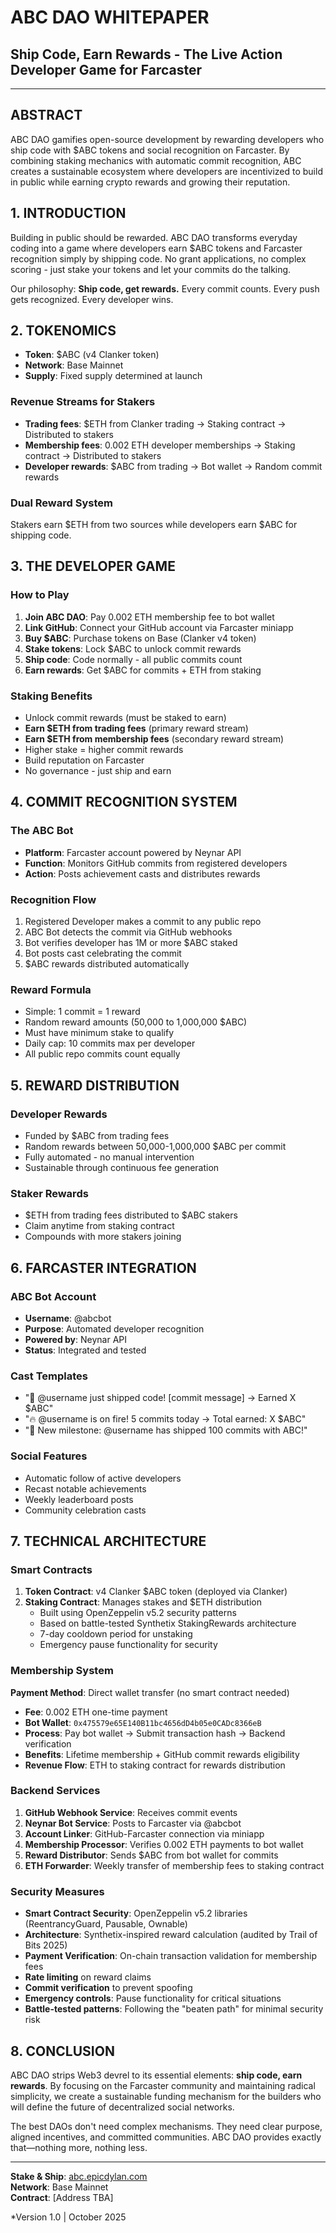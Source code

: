 # ABC DAO WHITEPAPER
## Ship Code, Earn Rewards - The Live Action Developer Game for Farcaster

---

## ABSTRACT

ABC DAO gamifies open-source development by rewarding developers who ship code with $ABC tokens and social recognition on Farcaster. By combining staking mechanics with automatic commit recognition, ABC creates a sustainable ecosystem where developers are incentivized to build in public while earning crypto rewards and growing their reputation.

## 1. INTRODUCTION

Building in public should be rewarded. ABC DAO transforms everyday coding into a game where developers earn $ABC tokens and Farcaster recognition simply by shipping code. No grant applications, no complex scoring - just stake your tokens and let your commits do the talking.

Our philosophy: **Ship code, get rewards.** Every commit counts. Every push gets recognized. Every developer wins.

## 2. TOKENOMICS

- **Token**: $ABC (v4 Clanker token)
- **Network**: Base Mainnet  
- **Supply**: Fixed supply determined at launch

### Revenue Streams for Stakers
- **Trading fees**: $ETH from Clanker trading → Staking contract → Distributed to stakers
- **Membership fees**: 0.002 ETH developer memberships → Staking contract → Distributed to stakers
- **Developer rewards**: $ABC from trading → Bot wallet → Random commit rewards

### Dual Reward System
Stakers earn $ETH from two sources while developers earn $ABC for shipping code.

## 3. THE DEVELOPER GAME

### How to Play
1. **Join ABC DAO**: Pay 0.002 ETH membership fee to bot wallet
2. **Link GitHub**: Connect your GitHub account via Farcaster miniapp
3. **Buy $ABC**: Purchase tokens on Base (Clanker v4 token)
4. **Stake tokens**: Lock $ABC to unlock commit rewards
5. **Ship code**: Code normally - all public commits count
6. **Earn rewards**: Get $ABC for commits + ETH from staking

### Staking Benefits
- Unlock commit rewards (must be staked to earn)
- **Earn $ETH from trading fees** (primary reward stream)
- **Earn $ETH from membership fees** (secondary reward stream)
- Higher stake = higher commit rewards
- Build reputation on Farcaster
- No governance - just ship and earn

## 4. COMMIT RECOGNITION SYSTEM

### The ABC Bot
- **Platform**: Farcaster account powered by Neynar API
- **Function**: Monitors GitHub commits from registered developers
- **Action**: Posts achievement casts and distributes rewards

### Recognition Flow
1. Registered Developer makes a commit to any public repo
2. ABC Bot detects the commit via GitHub webhooks
3. Bot verifies developer has 1M or more $ABC staked
4. Bot posts cast celebrating the commit
5. $ABC rewards distributed automatically

### Reward Formula
- Simple: 1 commit = 1 reward
- Random reward amounts (50,000 to 1,000,000 $ABC)
- Must have minimum stake to qualify
- Daily cap: 10 commits max per developer
- All public repo commits count equally

## 5. REWARD DISTRIBUTION

### Developer Rewards
- Funded by $ABC from trading fees
- Random rewards between 50,000-1,000,000 $ABC per commit
- Fully automated - no manual intervention
- Sustainable through continuous fee generation

### Staker Rewards
- $ETH from trading fees distributed to $ABC stakers
- Claim anytime from staking contract
- Compounds with more stakers joining

## 6. FARCASTER INTEGRATION

### ABC Bot Account
- **Username**: @abcbot
- **Purpose**: Automated developer recognition
- **Powered by**: Neynar API
- **Status**: Integrated and tested

### Cast Templates
- "🚀 @username just shipped code! [commit message] → Earned X $ABC"
- "🔥 @username is on fire! 5 commits today → Total earned: X $ABC"
- "💎 New milestone: @username has shipped 100 commits with ABC!"

### Social Features
- Automatic follow of active developers
- Recast notable achievements
- Weekly leaderboard posts
- Community celebration casts

## 7. TECHNICAL ARCHITECTURE

### Smart Contracts
1. **Token Contract**: v4 Clanker $ABC token (deployed via Clanker)
2. **Staking Contract**: Manages stakes and $ETH distribution 
   - Built using OpenZeppelin v5.2 security patterns
   - Based on battle-tested Synthetix StakingRewards architecture
   - 7-day cooldown period for unstaking
   - Emergency pause functionality for security

### Membership System
**Payment Method**: Direct wallet transfer (no smart contract needed)
- **Fee**: 0.002 ETH one-time payment
- **Bot Wallet**: `0x475579e65E140B11bc4656dD4b05e0CADc8366eB`
- **Process**: Pay bot wallet → Submit transaction hash → Backend verification
- **Benefits**: Lifetime membership + GitHub commit rewards eligibility
- **Revenue Flow**: ETH to staking contract for rewards distribution

### Backend Services
1. **GitHub Webhook Service**: Receives commit events
2. **Neynar Bot Service**: Posts to Farcaster via @abcbot
3. **Account Linker**: GitHub-Farcaster connection via miniapp
4. **Membership Processor**: Verifies 0.002 ETH payments to bot wallet
5. **Reward Distributor**: Sends $ABC from bot wallet for commits
6. **ETH Forwarder**: Weekly transfer of membership fees to staking contract

### Security Measures
- **Smart Contract Security**: OpenZeppelin v5.2 libraries (ReentrancyGuard, Pausable, Ownable)
- **Architecture**: Synthetix-inspired reward calculation (audited by Trail of Bits 2025)
- **Payment Verification**: On-chain transaction validation for membership fees
- **Rate limiting** on reward claims
- **Commit verification** to prevent spoofing
- **Emergency controls**: Pause functionality for critical situations
- **Battle-tested patterns**: Following the "beaten path" for minimal security risk



## 8. CONCLUSION

ABC DAO strips Web3 devrel to its essential elements: **ship code, earn rewards**. By focusing on the Farcaster community and maintaining radical simplicity, we create a sustainable funding mechanism for the builders who will define the future of decentralized social networks.

The best DAOs don't need complex mechanisms. They need clear purpose, aligned incentives, and committed communities. ABC DAO provides exactly that—nothing more, nothing less.

---

**Stake & Ship**: [abc.epicdylan.com](https://abc.epicdylan.com)  
**Network**: Base Mainnet  
**Contract**: [Address TBA]  

*Version 1.0 | October 2025